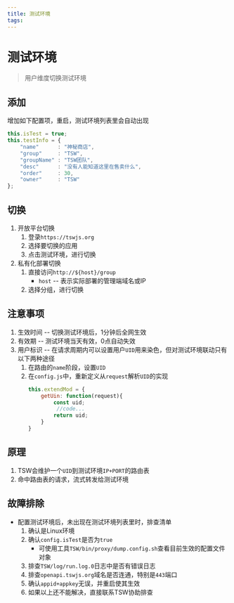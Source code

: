 ```yaml
---
title: 测试环境
tags:
---
```

# 测试环境

> 用户维度切换测试环境

## 添加

增加如下配置项，重启，测试环境列表里会自动出现

```js
this.isTest = true;
this.testInfo = {
    "name"      : "神秘商店",
    "group"     : "TSW",
    "groupName" : "TSW团队",
    "desc"      : "没有人能知道这里在售卖什么",
    "order"     : 30,
    "owner"     : "TSW"
};
```

## 切换

1. 开放平台切换
    1. 登录`https://tswjs.org`
    1. 选择要切换的应用
    1. 点击测试环境，进行切换
1. 私有化部署切换
    1. 直接访问`http://${host}/group`
        - `host` -- 表示实际部署的管理端域名或IP
    1. 选择分组，进行切换

## 注意事项
1. 生效时间 -- 切换测试环境后，1分钟后全网生效
1. 有效期 -- 测试环境当天有效，0点自动失效
1. 用户标识 -- 在请求周期内可以设置用户`UID`用来染色，但对测试环境联动只有以下两种途径
    1. 在路由的`name`阶段，设置`UID`
    1. 在`config.js`中，重新定义从`request`解析`UID`的实现
        ```js
        this.extendMod = {
            getUin: function(request){
                const uid;
                 //code...
                return uid;
            }
        }
        ```

## 原理

1. TSW会维护一个`UID`到测试环境`IP+PORT`的路由表
1. 命中路由表的请求，流式转发给测试环境

## 故障排除

- 配置测试环境后，未出现在测试环境列表里时，排查清单
    1. 确认是Linux环境
    1. 确认`config.isTest`是否为`true`
        - 可使用工具`TSW/bin/proxy/dump.config.sh`查看目前生效的配置文件对象
    1. 排查`TSW/log/run.log.0`日志中是否有错误日志
    1. 排查`openapi.tswjs.org`域名是否连通，特别是`443`端口
    1. 确认`appid+appkey`无误，并重启使其生效
    1. 如果以上还不能解决，直接联系TSW协助排查




